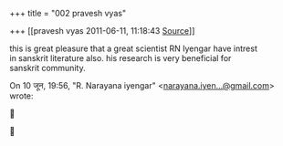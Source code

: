 +++
title = "002 pravesh vyas"

+++
[[pravesh vyas	2011-06-11, 11:18:43 [Source](https://groups.google.com/g/bvparishat/c/8Wox8ufkRMw)]]



this is great pleasure that a great scientist RN Iyengar have intrest  
in sanskrit literature also. his research is very beneficial for  
sanskrit community.  

  
On 10 जून, 19:56, "R. Narayana iyengar" \<[narayana.iyen...@gmail.com]()\>  
wrote:  





